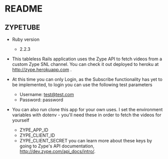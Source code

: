 # README
## ZYPETUBE

* Ruby version
  - 2.2.3

* This tableless Rails application uses the Zype API to fetch videos from a custom Zype SNL channel. You can check it out deployed to heroku at http://zype.herokuapp.com .

* At this time you can only Login, as the Subscribe functionality has yet to be implemented, to login you can use the following test parameters
  * Username: test@test.com
  * Password: password

* You can also run clone this app for your own uses. I set the environment variables with dotenv - you'll need these in order to fetch the videos for yourself
  * ZYPE_APP_ID
  * ZYPE_CLIENT_ID
  * ZYPE_CLIENT_SECRET
you can learn more about these keys by going to Zype's API documentation, http://dev.zype.com/api_docs/intro/.
